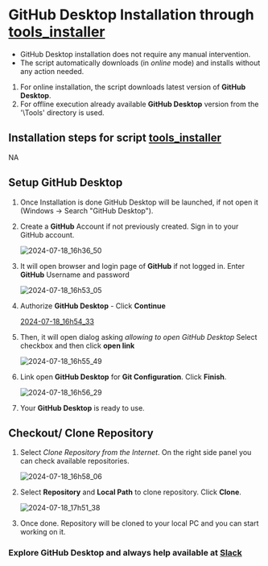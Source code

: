 # GitHub Desktop Installation through [tools_installer](./tools_installer.bat)
- GitHub Desktop installation does not require any manual intervention.
- The script automatically downloads (in _online_ mode) and installs without any action needed.

1. For online installation, the script downloads latest version of **GitHub Desktop**.
2. For offline execution already available **GitHub Desktop** version from the '\Tools\' directory is used.

## Installation steps for script [tools_installer](./tools_installer.bat)
   NA

## Setup GitHub Desktop
1. Once Installation is done GitHub Desktop will be launched, if not open it (Windows -> Search "GitHub Desktop").
2. Create a **GitHub** Account if not previously created. Sign in to your GitHub account.
   
   ![2024-07-18_16h36_50](https://github.com/user-attachments/assets/844992b3-cd79-44fe-bd9c-74fb67e980f7)

4. It will open browser and login page of **GitHub** if not logged in. Enter **GitHub** Username and password
   
   ![2024-07-18_16h53_05](https://github.com/user-attachments/assets/ea1def6a-3772-4d3a-8a12-e6fc3b5f78e8)

6. Authorize **GitHub Desktop** - Click **Continue**
   
   [2024-07-18_16h54_33](https://github.com/user-attachments/assets/5f8670a7-718c-4bdb-8429-a1a4c3d346a7)

8. Then, it will open dialog asking _allowing to open GitHub Desktop_ Select checkbox and then click **open link**

   ![2024-07-18_16h55_49](https://github.com/user-attachments/assets/170b016f-0149-4e63-89ff-a2b3761878e5)

9. Link open **GitHub Desktop** for **Git Configuration**. Click **Finish**.

   ![2024-07-18_16h56_29](https://github.com/user-attachments/assets/5aa38bc8-06b8-4032-bc19-59c3190ff59e)

10. Your **GitHub Desktop** is ready to use.

## Checkout/ Clone Repository
1. Select _Clone Repository from the Internet_. On the right side panel you can check available repositories.

   ![2024-07-18_16h58_06](https://github.com/user-attachments/assets/7ea10727-440f-4258-a27a-30b99acde3de)

2. Select **Repository** and **Local Path** to clone repository. Click **Clone**.

   ![2024-07-18_17h51_38](https://github.com/user-attachments/assets/5712c946-ebc7-449f-87aa-3745f0e25b30)

3. Once done. Repository will be cloned to your local PC and you can start working on it.

### Explore GitHub Desktop and always help available at [Slack]()
